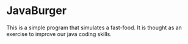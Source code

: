 # JavaBurger
This is a simple program that simulates a fast-food. It is thought as an exercise to improve our java coding skills.
